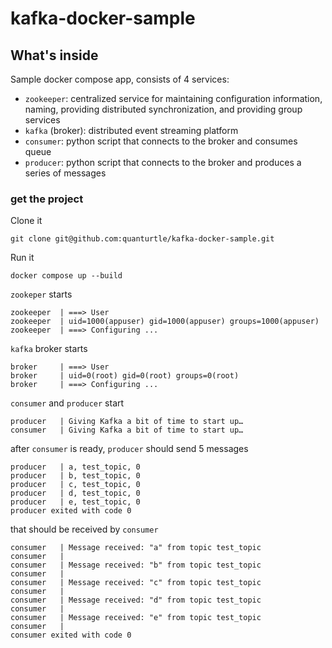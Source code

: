 # kafka-docker-sample
## What's inside
Sample docker compose app, consists of 4 services:
* `zookeeper`: centralized service for maintaining configuration information, naming, providing distributed synchronization, and providing group services
* `kafka` (broker): distributed event streaming platform
* `consumer`: python script that connects to the broker and consumes queue
* `producer`: python script that connects to the broker and produces a series of messages

### get the project
Clone it
```
git clone git@github.com:quanturtle/kafka-docker-sample.git
```

Run it
```
docker compose up --build
```

`zookeper` starts
```
zookeeper  | ===> User
zookeeper  | uid=1000(appuser) gid=1000(appuser) groups=1000(appuser)
zookeeper  | ===> Configuring ...
```

`kafka` broker starts
```
broker     | ===> User
broker     | uid=0(root) gid=0(root) groups=0(root)
broker     | ===> Configuring ...
```

`consumer` and `producer` start
```
producer   | Giving Kafka a bit of time to start up…
consumer   | Giving Kafka a bit of time to start up…
```

after `consumer` is ready, `producer` should send 5 messages
```
producer   | a, test_topic, 0
producer   | b, test_topic, 0
producer   | c, test_topic, 0
producer   | d, test_topic, 0
producer   | e, test_topic, 0
producer exited with code 0
```

that should be received by `consumer`
```
consumer   | Message received: "a" from topic test_topic
consumer   |
consumer   | Message received: "b" from topic test_topic
consumer   |
consumer   | Message received: "c" from topic test_topic
consumer   |
consumer   | Message received: "d" from topic test_topic
consumer   |
consumer   | Message received: "e" from topic test_topic
consumer   |
consumer exited with code 0
```